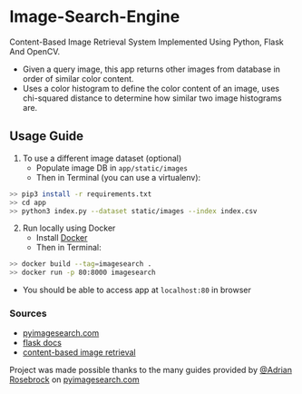# Image-Search-Engine
Content-Based Image Retrieval System Implemented Using Python, Flask And OpenCV.
* Given a query image, this app returns other images from database in order of similar color content.
* Uses a color histogram to define the color content of an image, uses chi-squared distance to determine
how similar two image histograms are.

## Usage Guide
1. To use a different image dataset (optional)
    * Populate image DB in `app/static/images`
    * Then in Terminal (you can use a virtualenv): 
```bash
>> pip3 install -r requirements.txt
>> cd app
>> python3 index.py --dataset static/images --index index.csv
```

2. Run locally using Docker
    * Install [Docker](https://docs.docker.com/install/#supported-platforms)
    * Then in Terminal:
```bash
>> docker build --tag=imagesearch .
>> docker run -p 80:8000 imagesearch
```
* You should be able to access app at `localhost:80` in browser


### Sources
* [pyimagesearch.com](https://www.pyimagesearch.com/start-here-learn-computer-vision-opencv/)
* [flask docs](http://flask.pocoo.org)
* [content-based image retrieval](https://en.wikipedia.org/wiki/Content-based_image_retrieval)


Project was made possible thanks to the many guides provided by [@Adrian Rosebrock](https://twitter.com/pyimagesearch) on [pyimagesearch.com](https://www.pyimagesearch.com/start-here-learn-computer-vision-opencv/)
